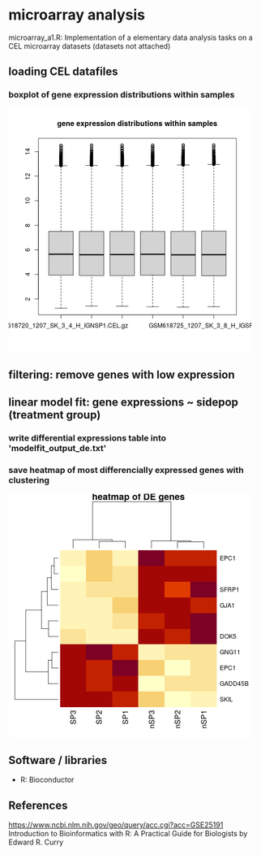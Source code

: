 # microarray analysis

microarray_a1.R: Implementation of a elementary data analysis tasks on a CEL microarray datasets
(datasets not attached)

## loading CEL datafiles

### boxplot of gene expression distributions within samples

![results](https://github.com/peterszabo77/microarray_data_analysis_1/blob/main/output/data_boxplot.png)

## filtering: remove genes with low expression

## linear model fit: gene expressions ~ sidepop (treatment group)

### write differential expressions table into 'modelfit_output_de.txt'

### save heatmap of most differencially expressed genes with clustering

![results](https://github.com/peterszabo77/microarray_data_analysis_1/blob/main/output/heatmap_diffexp.png)

## Software / libraries

- R: Bioconductor

## References

https://www.ncbi.nlm.nih.gov/geo/query/acc.cgi?acc=GSE25191
Introduction to Bioinformatics with R: A Practical Guide for Biologists by Edward R. Curry



